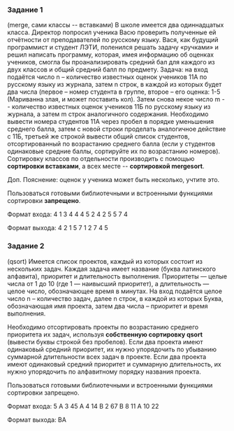 ### **Задание 1**
(merge, сами классы -- вставками) В школе имеется два одиннадцатых класса. Директор попросил ученика Васю проверить полученные ей отчётности от преподавателей по русскому языку. Вася, как будущий программист и студент ЛЭТИ, поленился решать задачу «ручками» и решил написать программу, которая, имея информацию об оценках учеников, смогла бы проанализировать средний бал для каждого из двух классов и общий средний балл по предмету.
Задача: на вход подаётся число n – количество известных оценок учеников 11А по русскому языку из журнала, затем n строк, в каждой из которых будет два числа (первое – номер студента в группе, второе – его оценка: 1-5 (Мариванна злая, и может поставить кол). Затем снова некое число m -- количество известных оценок учеников 11Б по русскому языку из журнала, а затем m строк аналогичного содержания.
Необходимо вывести номера студентов 11А через пробел в порядке уменьшения среднего балла, затем с новой строки проделать аналогичное действие с 11Б, третьей же строкой вывести общий список студентов, отсортированный по возрастанию среднего балла (если у студентов одинаковые средние баллы, сортируйте их по возрастанию номеров).
Сортировку классов по отдельности производить с помощью **сортировки вставками**, а всех месте -- **сортировкой mergesort**.

Доп. Пояснение: оценок у ученика может быть несколько, учтите это.
 
Пользоваться готовыми библиотечными и встроенными функциями сортировки **запрещено**.
 
Формат входа:
4
1 3
4 4
4 5
2 4
2
5 5
7 4
 
Формат выхода:
4 2 1
5 7
1 2 7 4 5
 
### **Задание 2** 
(qsort) Имеется список проектов, каждый из которых состоит из нескольких задач. Каждая задача имеет название (буква латинского алфавита), приоритет и длительность выполнения. Приоритеты — целые числа от 1 до 10 (где 1 — наивысший приоритет), а длительность — целое число, обозначающее время в минутах.
На вход подаётся целое число n – количество задач, далее n строк, в каждой из которых Буква, обозначающая имя проекта, затем два числа – приоритет и время выполнения.
 
Необходимо отсортировать проекты по возрастанию среднего приоритета их задач, используя **собственную сортировку qsort** (вывести буквы строкой без пробелов). Если два проекта имеют одинаковый средний приоритет, их нужно упорядочить по убыванию суммарной длительности всех задач в проекте. Если два проекта имеют одинаковый средний приоритет и суммарную длительность, их нужно упорядочить по алфавитному порядку названия проекта.
 
Пользоваться готовыми библиотечными и встроенными функциями сортировки запрещено.
 
Формат входа:
5
A 3 45
A 4 14
B 2 67
B 8 11
A 10 22
 
Формат выхода:
BA
